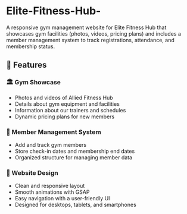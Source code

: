 # Elite-Fitness-Hub-
A responsive gym management website for Elite Fitness Hub  that showcases gym facilities (photos, videos, pricing plans) and includes a member management system to track registrations, attendance, and membership status.

## 🚀 Features

### 🏛 Gym Showcase
- Photos and videos of Allied Fitness Hub
- Details about gym equipment and facilities
- Information about our trainers and schedules
- Dynamic pricing plans for new members

### 👥 Member Management System
- Add and track gym members
- Store check-in dates and membership end dates
- Organized structure for managing member data

### 🧭 Website Design
- Clean and responsive layout
- Smooth animations with GSAP
- Easy navigation with a user-friendly UI
- Designed for desktops, tablets, and smartphones
